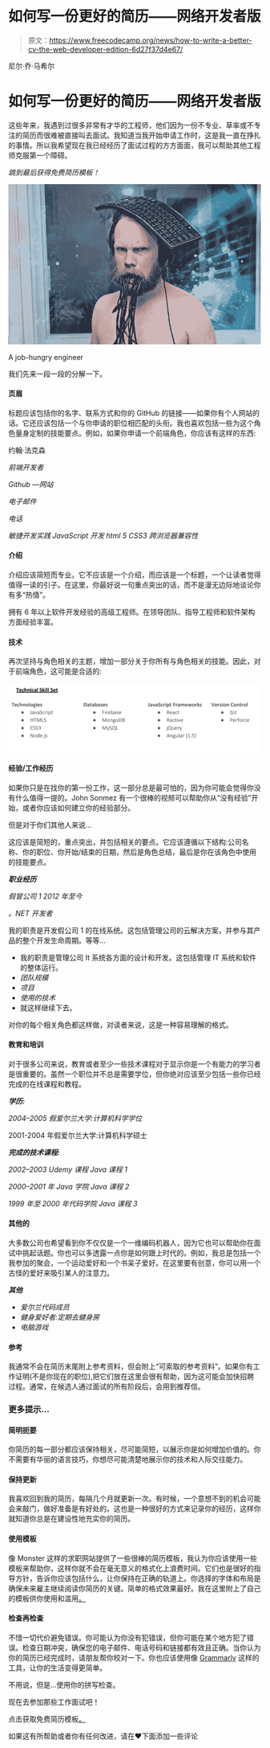 # 如何写一份更好的简历——网络开发者版

> 原文：<https://www.freecodecamp.org/news/how-to-write-a-better-cv-the-web-developer-edition-6d27f37d4e67/>

尼尔·乔·马希尔

# 如何写一份更好的简历——网络开发者版

这些年来，我遇到过很多非常有才华的工程师，他们因为一份不专业、草率或不专注的简历而很难被直接叫去面试。我知道当我开始申请工作时，这是我一直在挣扎的事情。所以我希望现在我已经经历了面试过程的方方面面，我可以帮助其他工程师克服第一个障碍。

*跳到最后获得免费简历模板！*

![1*lHbkCZEwvzAYzjiUQnfEIg](img/30d9af780c4ad00ff5452dd8d31dbbc4.png)

A job-hungry engineer

我们先来一段一段的分解一下。

#### 页眉

标题应该包括你的名字、联系方式和你的 GitHub 的链接——如果你有个人网站的话。它还应该包括一个与你申请的职位相匹配的头衔。我也喜欢包括一些为这个角色量身定制的技能要点。例如，如果你申请一个前端角色，你应该有这样的东西:

约翰·法克森

*前端开发者*

*Github —网站*

*电子邮件*

*电话*

*敏捷开发实践 JavaScript 开发 html 5 CSS3 跨浏览器兼容性*

#### 介绍

介绍应该简短而专业。它不应该是一个介绍，而应该是一个标题，一个让读者觉得值得一读的引子。在这里，你最好说一句重点突出的话，而不是漫无边际地谈论你有多“热情”。

拥有 6 年以上软件开发经验的高级工程师。在领导团队、指导工程师和软件架构方面经验丰富。

#### 技术

再次坚持与角色相关的主题，增加一部分关于你所有与角色相关的技能。因此，对于前端角色，这可能是合适的:

![1*1QpufvJSVV_WM7eSoIPlOw](img/fe8e7f192fc10dfb83f5fc5a412904c7.png)

#### 经验/工作经历

如果你只是在找你的第一份工作，这一部分总是最可怕的，因为你可能会觉得你没有什么值得一提的。John Sonmez 有一个很棒的视频可以帮助你从“没有经验”开始，或者你应该如何建立你的经验部分。

但是对于你们其他人来说…

这应该是简短的，重点突出，并包括相关的要点。它应该遵循以下结构:公司名称、你的职位、你开始/结束的日期，然后是角色总结，最后是你在该角色中使用的技能要点。

***职业经历***

*假冒公司 1 2012 年至今*

*。NET 开发者*

我的职责是开发假公司 1 的在线系统。这包括管理公司的云解决方案，并参与其产品的整个开发生命周期。等等…

*   我的职责是管理公司 It 系统各方面的设计和开发。这包括管理 IT 系统和软件的整体运行。
*   *团队规模*
*   *项目*
*   *使用的技术*
*   就这样继续下去。

对你的每个相关角色都这样做，对读者来说，这是一种容易理解的格式。

#### 教育和培训

对于很多公司来说，教育或者至少一些技术课程对于显示你是一个有能力的学习者是很重要的。虽然一个职位并不总是需要学位，但你绝对应该至少包括一些你已经完成的在线课程和教程。

***学历:***

*2004–2005 假爱尔兰大学:计算机科学学位*

2001-2004 年假爱尔兰大学:计算机科学硕士

***完成的技术课程:***

*2002–2003 Udemy 课程 Java 课程 1*

*2000–2001 年 Java 学院 Java 课程 2*

*1999 年至 2000 年代码学院 Java 课程 3*

#### 其他的

大多数公司也希望看到你不仅仅是一个一维编码机器人，因为它也可以帮助你在面试中挑起话题。你也可以多透露一点你是如何跟上时代的。例如，我总是包括一个我参加的聚会，一个运动爱好和一个书呆子爱好。在这里要有创意，你可以用一个古怪的爱好来吸引某人的注意力。

***其他***

*   *爱尔兰代码成员*
*   *健身爱好者:定期去健身房*
*   *电脑游戏*

#### 参考

我通常不会在简历末尾附上参考资料，但会附上“可索取的参考资料”。如果你有工作证明(不是你现在的职位),把它们放在这里会很有帮助，因为这可能会加快招聘过程。通常，在候选人通过面试的所有阶段后，会用到推荐信。

### 更多提示…

#### 简明扼要

你简历的每一部分都应该保持相关，尽可能简短，以展示你是如何增加价值的。你不需要有华丽的语言技巧，你想尽可能清楚地展示你的技术和人际交往能力。

#### 保持更新

我喜欢回到我的简历，每隔几个月就更新一次。有时候，一个意想不到的机会可能会来敲门，做好准备是有好处的。这也是一种很好的方式来记录你的经历，这样你就知道你总是在建设性地充实你的简历。

#### 使用模板

像 Monster 这样的求职网站提供了一些很棒的简历模板，我认为你应该使用一些模板来帮助你，这样你就不会在毫无意义的格式化上浪费时间。它们也是很好的指导方针，告诉你应该包括什么，让你保持在正确的轨道上。你选择的字体和布局是确保未来雇主继续阅读你简历的关键。简单的格式效果最好。我在这里附上了自己的模板供你使用和滥用[。](https://docs.google.com/document/d/1X-Vhjga7a5NLLbhJ5rdBIaNkygpIX2-9hJx9U6h9wys/edit?usp=sharing)

#### 检查再检查

不惜一切代价避免错误。你可能认为你没有犯错误，但你可能在某个地方犯了错误。检查日期冲突，确保您的电子邮件、电话号码和链接都有效且正确。当你认为你的简历已经完成时，请朋友帮你校对一下。你也应该使用像 [Grammarly](https://app.grammarly.com/) 这样的工具，让你的生活变得更简单。

不用说，但是…使用你的拼写检查。

现在去参加那些工作面试吧！

点击获取免费简历模板[。](https://docs.google.com/document/d/1X-Vhjga7a5NLLbhJ5rdBIaNkygpIX2-9hJx9U6h9wys/edit?usp=sharing)

如果这有所帮助或者你有任何改进，请在❤️下面添加一些评论
